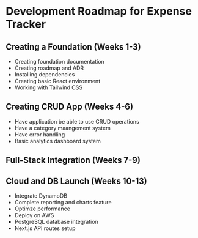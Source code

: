 # Development Roadmap for Expense Tracker 

## Creating a Foundation (Weeks 1-3) 
- Creating foundation documentation
- Creating roadmap and ADR 
- Installing dependencies 
- Creating basic React environment 
- Working with Tailwind CSS 

## Creating CRUD App (Weeks 4-6)
- Have application be able to use CRUD operations 
- Have a category maangement system
- Have error handling 
- Basic analytics dashboard system 

## Full-Stack Integration (Weeks 7-9) 

## Cloud and DB Launch (Weeks 10-13)
- Integrate DynamoDB 
- Complete reporting and charts feature
- Optimze performance 
- Deploy on AWS 
- PostgreSQL database integration 
- Next.js API routes setup